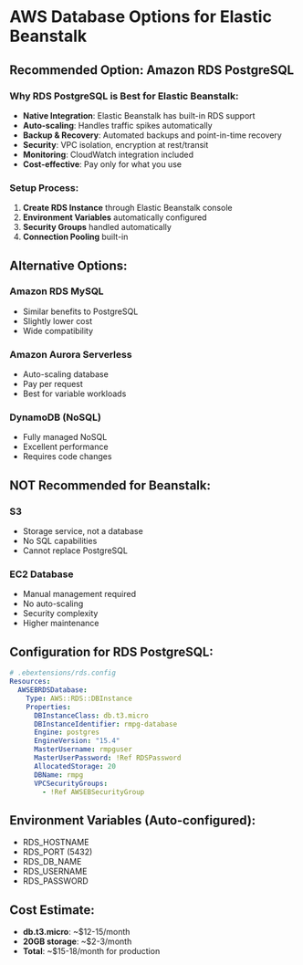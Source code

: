 # AWS Database Options for Elastic Beanstalk

## Recommended Option: Amazon RDS PostgreSQL

### Why RDS PostgreSQL is Best for Elastic Beanstalk:
- **Native Integration**: Elastic Beanstalk has built-in RDS support
- **Auto-scaling**: Handles traffic spikes automatically
- **Backup & Recovery**: Automated backups and point-in-time recovery
- **Security**: VPC isolation, encryption at rest/transit
- **Monitoring**: CloudWatch integration included
- **Cost-effective**: Pay only for what you use

### Setup Process:
1. **Create RDS Instance** through Elastic Beanstalk console
2. **Environment Variables** automatically configured
3. **Security Groups** handled automatically
4. **Connection Pooling** built-in

## Alternative Options:

### Amazon RDS MySQL
- Similar benefits to PostgreSQL
- Slightly lower cost
- Wide compatibility

### Amazon Aurora Serverless
- Auto-scaling database
- Pay per request
- Best for variable workloads

### DynamoDB (NoSQL)
- Fully managed NoSQL
- Excellent performance
- Requires code changes

## NOT Recommended for Beanstalk:

### S3
- Storage service, not a database
- No SQL capabilities
- Cannot replace PostgreSQL

### EC2 Database
- Manual management required
- No auto-scaling
- Security complexity
- Higher maintenance

## Configuration for RDS PostgreSQL:

```yaml
# .ebextensions/rds.config
Resources:
  AWSEBRDSDatabase:
    Type: AWS::RDS::DBInstance
    Properties:
      DBInstanceClass: db.t3.micro
      DBInstanceIdentifier: rmpg-database
      Engine: postgres
      EngineVersion: "15.4"
      MasterUsername: rmpguser
      MasterUserPassword: !Ref RDSPassword
      AllocatedStorage: 20
      DBName: rmpg
      VPCSecurityGroups:
        - !Ref AWSEBSecurityGroup
```

## Environment Variables (Auto-configured):
- RDS_HOSTNAME
- RDS_PORT (5432)
- RDS_DB_NAME
- RDS_USERNAME
- RDS_PASSWORD

## Cost Estimate:
- **db.t3.micro**: ~$12-15/month
- **20GB storage**: ~$2-3/month
- **Total**: ~$15-18/month for production